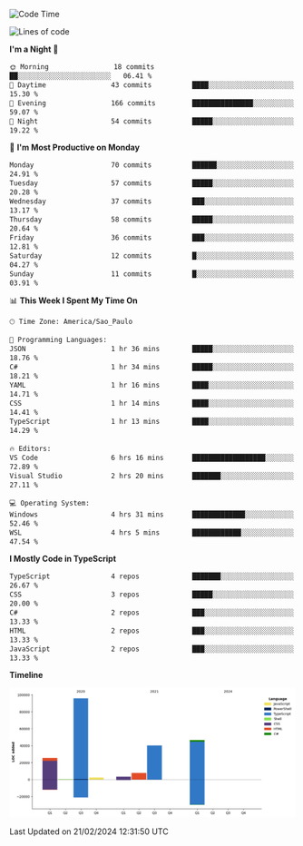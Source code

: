 <!--START_SECTION:waka-->
![Code Time](http://img.shields.io/badge/Code%20Time-2%2C310%20hrs%2019%20mins-blue)

![Lines of code](https://img.shields.io/badge/From%20Hello%20World%20I%27ve%20Written-221.3%20thousand%20lines%20of%20code-blue)

**I'm a Night 🦉** 

```text
🌞 Morning                18 commits          ██░░░░░░░░░░░░░░░░░░░░░░░   06.41 % 
🌆 Daytime                43 commits          ████░░░░░░░░░░░░░░░░░░░░░   15.30 % 
🌃 Evening                166 commits         ███████████████░░░░░░░░░░   59.07 % 
🌙 Night                  54 commits          █████░░░░░░░░░░░░░░░░░░░░   19.22 % 
```
📅 **I'm Most Productive on Monday** 

```text
Monday                   70 commits          ██████░░░░░░░░░░░░░░░░░░░   24.91 % 
Tuesday                  57 commits          █████░░░░░░░░░░░░░░░░░░░░   20.28 % 
Wednesday                37 commits          ███░░░░░░░░░░░░░░░░░░░░░░   13.17 % 
Thursday                 58 commits          █████░░░░░░░░░░░░░░░░░░░░   20.64 % 
Friday                   36 commits          ███░░░░░░░░░░░░░░░░░░░░░░   12.81 % 
Saturday                 12 commits          █░░░░░░░░░░░░░░░░░░░░░░░░   04.27 % 
Sunday                   11 commits          █░░░░░░░░░░░░░░░░░░░░░░░░   03.91 % 
```


📊 **This Week I Spent My Time On** 

```text
🕑︎ Time Zone: America/Sao_Paulo

💬 Programming Languages: 
JSON                     1 hr 36 mins        █████░░░░░░░░░░░░░░░░░░░░   18.76 % 
C#                       1 hr 34 mins        █████░░░░░░░░░░░░░░░░░░░░   18.21 % 
YAML                     1 hr 16 mins        ████░░░░░░░░░░░░░░░░░░░░░   14.71 % 
CSS                      1 hr 14 mins        ████░░░░░░░░░░░░░░░░░░░░░   14.41 % 
TypeScript               1 hr 13 mins        ████░░░░░░░░░░░░░░░░░░░░░   14.29 % 

🔥 Editors: 
VS Code                  6 hrs 16 mins       ██████████████████░░░░░░░   72.89 % 
Visual Studio            2 hrs 20 mins       ███████░░░░░░░░░░░░░░░░░░   27.11 % 

💻 Operating System: 
Windows                  4 hrs 31 mins       █████████████░░░░░░░░░░░░   52.46 % 
WSL                      4 hrs 5 mins        ████████████░░░░░░░░░░░░░   47.54 % 
```

**I Mostly Code in TypeScript** 

```text
TypeScript               4 repos             ███████░░░░░░░░░░░░░░░░░░   26.67 % 
CSS                      3 repos             █████░░░░░░░░░░░░░░░░░░░░   20.00 % 
C#                       2 repos             ███░░░░░░░░░░░░░░░░░░░░░░   13.33 % 
HTML                     2 repos             ███░░░░░░░░░░░░░░░░░░░░░░   13.33 % 
JavaScript               2 repos             ███░░░░░░░░░░░░░░░░░░░░░░   13.33 % 
```



**Timeline**

![Lines of Code chart](https://raw.githubusercontent.com/jonhoffmam/jonhoffmam/master/assets/bar_graph.png)


 Last Updated on 21/02/2024 12:31:50 UTC
<!--END_SECTION:waka-->
